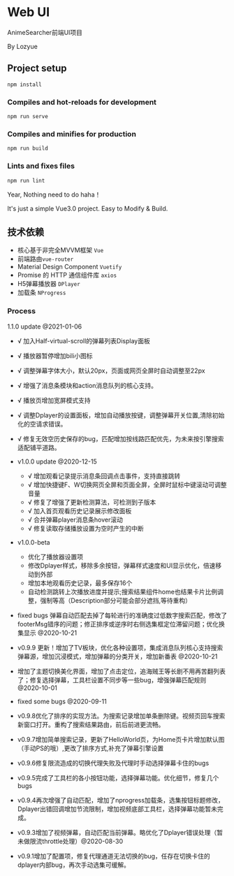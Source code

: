 # Web UI

AnimeSearcher前端UI项目

By Lozyue


## Project setup
```
npm install
```

### Compiles and hot-reloads for development
```
npm run serve
```

### Compiles and minifies for production
```
npm run build
```

### Lints and fixes files
```
npm run lint
```

Year, Nothing need to do haha！

It's just a simple Vue3.0 project. Easy to Modify & Build.


## 技术依赖

- 核心基于非完全MVVM框架 `Vue`
- 前端路由`vue-router`
- Material Design Component `Vuetify`
- Promise 的 HTTP 通信组件库 `axios`
- H5弹幕播放器 `DPlayer`
- 加载条 `NProgress`


### Process


1.1.0 update @2021-01-06 
- √ 加入Half-virtual-scroll的弹幕列表Display面板
- √ 播放器暂停增加bili小图标
- √ 调整弹幕字体大小，默认20px，页面或网页全屏时自动调整至22px
- √ 增强了消息条模块和action消息队列的核心支持。
- √ 播放页增加宽屏模式支持
- √ 调整Dplayer的设置面板，增加自动播放按键，调整弹幕开关位置,清除初始化的空请求错误。
- √ 修复无效空历史保存的bug，匹配增加按线路匹配优先，为未来按引擎搜索适配铺平道路。

- v1.0.0 update @2020-12-15
	- √ 增加观看记录提示消息条回调点击事件，支持直接跳转
	- √ 增加快捷键F、W切换网页全屏和页面全屏，全屏时鼠标中键滚动可调整音量
	- √ 修复了增强了更新检测算法，可检测到子版本
	- √ 加入首页观看历史记录展示修改面板
	- √ 合并弹幕player消息条hover滚动
	- √ 修复读取存储播放设置为空时产生的中断

- v1.0.0-beta 
	- 优化了播放器设置项
	- 修改Dplayer样式，移除多余按钮，弹幕样式速度和UI显示优化，倍速移动到外部
	- 增加本地观看历史记录，最多保存16个
	- 自动检测跳转上次播放进度并提示;搜索结果组件home也结果卡片比例调整，强制等高（Description部分可能会部分遮挡,等待重构）

- fixed bugs 弹幕自动匹配去掉了每轮进行的准确度过低数字搜索匹配，修改了footerMsg错序的问题；修正排序或逆序时右侧选集框定位滞留问题；优化换集显示 @2020-10-21

- v0.9.9 更新！增加了TV板块，优化各种设置项，集成消息队列核心支持搜索弹幕源，增加沉浸模式，增加弹幕的分类开关，增加新番表 @2020-10-21

- 增加了主题切换美化界面，增加了点击定位，追海贼王等长剧不用再苦翻列表了；修复选择弹幕，工具栏设置不同步等一些bug，增强弹幕匹配规则 @2020-10-01

- fixed some bugs @2020-09-11

- v0.9.8优化了排序的实现方法。为搜索记录增加单条删除键。视频页回车搜索新窗口打开。重构了搜索结果路由，前后前进更流畅。

- v0.9.7增加简单搜索记录，更新了HelloWorld页，为Home页卡片增加默认图（手动PS的哦）,更改了排序方式,补充了弹幕引擎设置

- v0.9.6修复限流造成的切换代理失败及代理时手动选择弹幕卡住的bugs

- v0.9.5完成了工具栏的各小按钮功能，选择弹幕功能。优化细节，修复几个bugs

- v0.9.4再次增强了自动匹配，增加了nprogress加载条，选集按钮标题修改，Dplayer出错回调增加节流限制，增加视频底部工具栏，选择弹幕功能暂未完成。

- v0.9.3增加了视频弹幕，自动匹配当前弹幕。略优化了Dplayer错误处理（暂未做限流throttle处理）@2020-08-30

- v0.9.1增加了配置项，修复代理通道无法切换的bug，任存在切换卡住的dplayer内部bug，再次手动选集可缓解。
